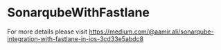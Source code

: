# SonarqubeWithFastlane

For more details please visit
https://medium.com/@aamir.ali/sonarqube-integration-with-fastlane-in-ios-3cd33e5abdc8
